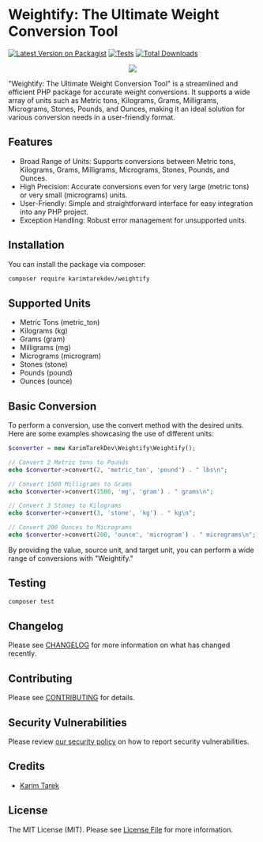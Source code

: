 # Weightify: The Ultimate Weight Conversion Tool

[![Latest Version on Packagist](https://img.shields.io/packagist/v/karimtarekdev/weightify.svg?style=flat-square)](https://packagist.org/packages/karimtarekdev/weightify)
[![Tests](https://img.shields.io/github/actions/workflow/status/karimtarekdev/weightify/run-tests.yml?branch=main&label=tests&style=flat-square)](https://github.com/karimtarekdev/weightify/actions/workflows/run-tests.yml)
[![Total Downloads](https://img.shields.io/packagist/dt/karimtarekdev/weightify.svg?style=flat-square)](https://packagist.org/packages/karimtarekdev/weightify)

<p align="center">
    <img src="https://i.imgur.com/NmcsUTp.png">
</p>

"Weightify: The Ultimate Weight Conversion Tool" is a streamlined and efficient PHP package for accurate weight conversions. It supports a wide array of units such as Metric tons, Kilograms, Grams, Milligrams, Micrograms, Stones, Pounds, and Ounces, making it an ideal solution for various conversion needs in a user-friendly format.

## Features
- Broad Range of Units: Supports conversions between Metric tons, Kilograms, Grams, Milligrams, Micrograms, Stones, Pounds, and Ounces.
- High Precision: Accurate conversions even for very large (metric tons) or very small (micrograms) units.
- User-Friendly: Simple and straightforward interface for easy integration into any PHP project.
- Exception Handling: Robust error management for unsupported units.

## Installation

You can install the package via composer:

```bash
composer require karimtarekdev/weightify
```

## Supported Units
- Metric Tons (metric_ton)
- Kilograms (kg)
- Grams (gram)
- Milligrams (mg)
- Micrograms (microgram)
- Stones (stone)
- Pounds (pound)
- Ounces (ounce)

## Basic Conversion
To perform a conversion, use the convert method with the desired units. Here are some examples showcasing the use of different units:

```php
$converter = new KarimTarekDev\Weightify\Weightify();

// Convert 2 Metric tons to Pounds
echo $converter->convert(2, 'metric_ton', 'pound') . " lbs\n";

// Convert 1500 Milligrams to Grams
echo $converter->convert(1500, 'mg', 'gram') . " grams\n";

// Convert 3 Stones to Kilograms
echo $converter->convert(3, 'stone', 'kg') . " kg\n";

// Convert 200 Ounces to Micrograms
echo $converter->convert(200, 'ounce', 'microgram') . " micrograms\n";
```
By providing the value, source unit, and target unit, you can perform a wide range of conversions with "Weightify."


## Testing

```bash
composer test
```

## Changelog

Please see [CHANGELOG](CHANGELOG.md) for more information on what has changed recently.

## Contributing

Please see [CONTRIBUTING](CONTRIBUTING.md) for details.

## Security Vulnerabilities

Please review [our security policy](../../security/policy) on how to report security vulnerabilities.

## Credits

- [Karim Tarek](https://github.com/KarimTarekDev)

## License

The MIT License (MIT). Please see [License File](LICENSE.md) for more information.
